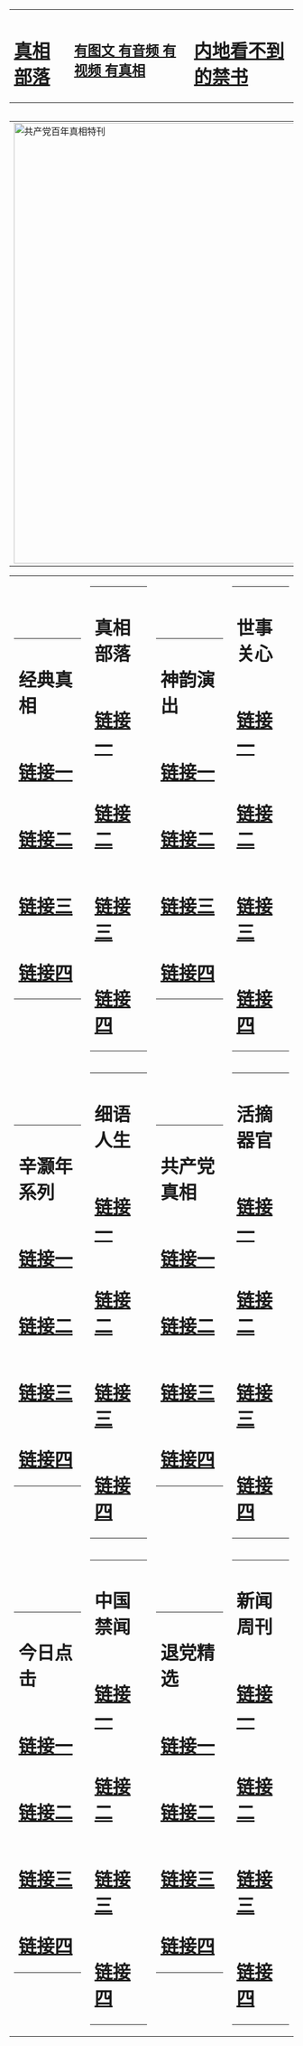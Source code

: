 <table><tr><td><H1><a href="http://t.cn/Raz8DnP">真相部落</a></H1></td><td><H2><a href="http://t.cn/RXEW2OW">有图文 有音频 有视频 有真相</a></H2><td><H1><a href="http://t.cn/RaAlG4l"> 内地看不到的禁书</a></H1></td></table><table><table><tr><td><a href="http://t.cn/RXEORdE"><img src="http://9719.a55.cispeaks.com/zx/bngcd/gcdbnzx.jpg" width="780"  border="0" alt="共产党百年真相特刊"></a></td></tr></table><table><tr><td><table><tr><td ><h1>经典真相</h1></td></tr><tr><td><h1>  <a href="http://t.cn/RXgSo01" target=_blank>链接一</a>  </h1></td></tr><tr><td><h1>  <a href="http://t.cn/Raz8dxl" target=_blank>链接二</a>  </h1></td></tr><tr><td><h1>  <a href="http://po.st/OnFJfn" target=_blank>链接三</a>  </h1></td></tr><tr><td><h1>  <a href="http://po.st/heXF5s" target=_blank>链接四</a>  </h1></td></tr></table></td><td><table><tr><td ><h1>真相部落</h1></td></tr><tr><td><h1>  <a href="http://t.cn/RXEOHMp" target=_blank>链接一</a>  </h1></td></tr><tr><td><h1>  <a href="http://t.cn/RXHdwZ9" target=_blank>链接二</a>  </h1></td></tr><tr><td><h1>  <a href="http://po.st/YjytjP" target=_blank>链接三</a>  </h1></td></tr><tr><td><h1>  <a href="http://po.st/27qu76" target=_blank>链接四</a>  </h1></td></tr></table></td><td><table><tr><td ><h1>神韵演出</h1></td></tr><tr><td><h1>  <a href="http://t.cn/RXEW2NI" target=_blank>链接一</a>  </h1></td></tr><tr><td><h1>  <a href="http://t.cn/RXHdUGY" target=_blank>链接二</a>  </h1></td></tr><tr><td><h1>  <a href="http://po.st/Nt5kmt" target=_blank>链接三</a>  </h1></td></tr><tr><td><h1>  <a href="http://po.st/d7ZPCV" target=_blank>链接四</a>  </h1></td></tr></table></td><td><table><tr><td ><h1>世事关心</h1></td></tr><tr><td><h1>  <a href="http://t.cn/RaAlGzg" target=_blank>链接一</a>  </h1></td></tr><tr><td><h1>  <a href="http://t.cn/RXHd5dP" target=_blank>链接二</a>  </h1></td></tr><tr><td><h1>  <a href="http://po.st/ui10Vz" target=_blank>链接三</a>  </h1></td></tr><tr><td><h1>  <a href="http://po.st/knzyw7" target=_blank>链接四</a>  </h1></td></tr></table></td></tr><tr><td><table><tr><td ><h1>辛灏年系列</h1></td></tr><tr><td><h1>  <a href="http://t.cn/RaAlGUn" target=_blank>链接一</a>  </h1></td></tr><tr><td><h1>  <a href="http://t.cn/RXHdtbc" target=_blank>链接二</a>  </h1></td></tr><tr><td><h1>  <a href="http://po.st/z8Fji9" target=_blank>链接三</a>  </h1></td></tr><tr><td><h1>  <a href="http://po.st/z8Fji9" target=_blank>链接四</a>  </h1></td></tr></table></td><td><table><tr><td ><h1>细语人生</h1></td></tr><tr><td><h1>  <a href="http://t.cn/RXHdtO1" target=_blank>链接一</a>  </h1></td></tr><tr><td><h1>  <a href="http://t.cn/Raz8BGT" target=_blank>链接二</a>  </h1></td></tr><tr><td><h1>  <a href="http://po.st/8gnJ3T" target=_blank>链接三</a>  </h1></td></tr><tr><td><h1>  <a href="http://po.st/kNW7yA" target=_blank>链接四</a>  </h1></td></tr></table></td><td><table><tr><td ><h1>共产党真相</h1></td></tr><tr><td><h1>  <a href="http://t.cn/RXEORdE" target=_blank>链接一</a>  </h1></td></tr><tr><td><h1>  <a href="http://t.cn/RXgS69g" target=_blank>链接二</a>  </h1></td></tr><tr><td><h1>  <a href="http://po.st/CAYWk3" target=_blank>链接三</a>  </h1></td></tr><tr><td><h1>  <a href="http://po.st/ngu6Gu" target=_blank>链接四</a>  </h1></td></tr></table></td><td><table><tr><td ><h1>活摘器官</h1></td></tr><tr><td><h1>  <a href="http://t.cn/RXHd2wX" target=_blank>链接一</a>  </h1></td></tr><tr><td><h1>  <a href="http://t.cn/RXHd22k" target=_blank>链接二</a>  </h1></td></tr><tr><td><h1>  <a href="http://po.st/i3zsqD" target=_blank>链接三</a>  </h1></td></tr><tr><td><h1>  <a href="http://t.cn/RXEWqrL" target=_blank>链接四</a>  </h1></td></tr></table></td></tr><tr><td><table><tr><td ><h1>今日点击</h1></td></tr><tr><td><h1>  <a href="http://t.cn/RXEW7bL" target=_blank>链接一</a>  </h1></td></tr><tr><td><h1>  <a href="http://t.cn/RXHd20y" target=_blank>链接二</a>  </h1></td></tr><tr><td><h1>  <a href="http://po.st/NY3rd9" target=_blank>链接三</a>  </h1></td></tr><tr><td><h1>  <a href="http://po.st/LayFtd" target=_blank>链接四</a>  </h1></td></tr></table></td><td><table><tr><td ><h1>中国禁闻</h1></td></tr><tr><td><h1>  <a href="http://t.cn/RXEWZJ5" target=_blank>链接一</a>  </h1></td></tr><tr><td><h1>  <a href="http://t.cn/RXEOnky" target=_blank>链接二</a>  </h1></td></tr><tr><td><h1>  <a href="http://po.st/gD5vHX" target=_blank>链接三</a>  </h1></td></tr><tr><td><h1>  <a href="http://t.cn/RXEOnky" target=_blank>链接四</a>  </h1></td></tr></table></td><td><table><tr><td ><h1>退党精选</h1></td></tr><tr><td><h1>  <a href="http://t.cn/RaAlGgP" target=_blank>链接一</a>  </h1></td></tr><tr><td><h1>  <a href="http://t.cn/RaAlGgP" target=_blank>链接二</a>  </h1></td></tr><tr><td><h1>  <a href="http://po.st/0erS59" target=_blank>链接三</a>  </h1></td></tr><tr><td><h1>  <a href="http://po.st/0rN5oT" target=_blank>链接四</a>  </h1></td></tr></table></td><td><table><tr><td ><h1>新闻周刊</h1></td></tr><tr><td><h1>  <a href="http://t.cn/RXHdL3v" target=_blank>链接一</a>  </h1></td></tr><tr><td><h1>  <a href="http://t.cn/RXEO12J" target=_blank>链接二</a>  </h1></td></tr><tr><td><h1>  <a href="http://po.st/gGgHEM" target=_blank>链接三</a>  </h1></td></tr><tr><td><h1>  <a href="http://po.st/YH1ZOy" target=_blank>链接四</a>  </h1></td></tr></table></td></tr></table>

